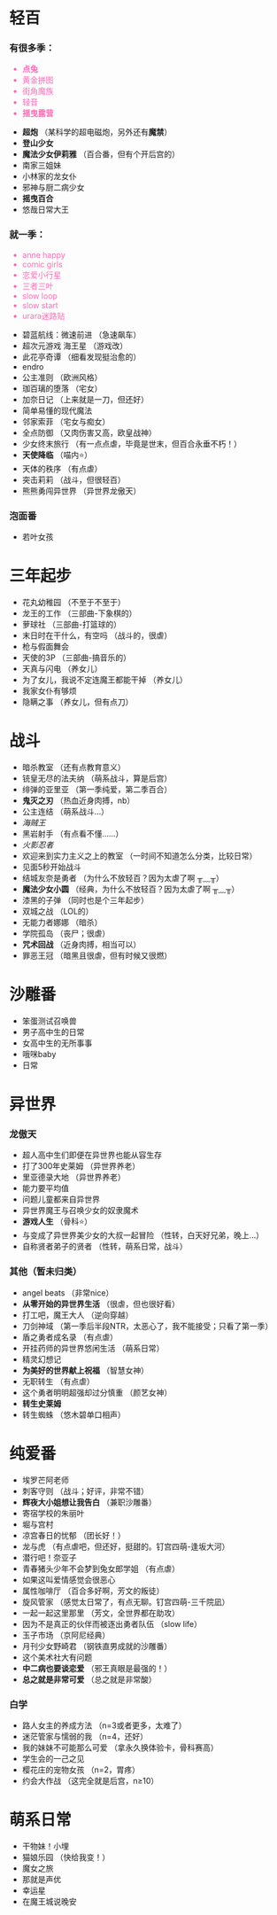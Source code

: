 <!--
记录看过的番
1. 粉色：芳文，芳文无需多言，芳文就是神
2. 大标题按喜好排序
3. list按名字拼音排序
4. 这里的分类只按我本人的印象来，取其最深刻or明显的特征
-->

# 轻百

### 有很多季：

<!--芳文-->
<font color=#ff69b4> 

- **点兔**
- 黄金拼图
- 街角魔族
- 轻音
- **摇曳露营**

</font>

- **超炮**    （某科学的超电磁炮，另外还有**魔禁**）
- **登山少女**
- **魔法少女伊莉雅**  （百合番，但有个开后宫的）
- 南家三姐妹
- 小林家的龙女仆
- 邪神与厨二病少女
- **摇曳百合**
- 悠哉日常大王

### 就一季：

<font color=#ff69b4> 

- anne happy
- comic girls
- 恋爱小行星
- 三者三叶
- slow loop
- slow start
- urara迷路贴

</font>

- 碧蓝航线：微速前进    （急速飙车）
- 超次元游戏 海王星   （游戏改）
- 此花亭奇谭        （细看发现挺治愈的）
- endro
- 公主准则          （欧洲风格）
- 珈百璃的堕落      （宅女）
- 加奈日记          （上来就是一刀，但还好）
- 简单易懂的现代魔法
- 邻家索菲          （宅女与痴女）
- 全点防御          （又肉伤害又高，欧皇战神）
- 少女终末旅行      （有一点点虐，毕竟是世末，但百合永垂不朽！）
- **天使降临**            （喵内⭐）
- 天体的秩序        （有点虐）
- 突击莉莉          （战斗，但很轻百）
- 熊熊勇闯异世界    （异世界龙傲天）

### 泡面番

- 若叶女孩


# 三年起步

- 花丸幼稚园    （不至于不至于）
- 龙王的工作    （三部曲-下象棋的）
- 萝球社        （三部曲-打篮球的）
- 末日时在干什么，有空吗    （战斗的，很虐）
- 枪与假面舞会
- 天使的3P      （三部曲-搞音乐的）
- 天真与闪电    （养女儿）
- 为了女儿，我说不定连魔王都能干掉  （养女儿）
- 我家女仆有够烦
- 隐瞒之事      （养女儿，但有点刀）


# 战斗
<!--这种的异世界也挺多；画风太古老或者太长，像火影海贼那种的，就算了-->
<!--另外好像各种暗黑虐心的也都可以丢到这里……-->

- 暗杀教室          （还有点教育意义）
- 铳皇无尽的法夫纳  （萌系战斗，算是后宫）
- 绯弹的亚里亚      （第一季纯爱，第二季百合）
- **鬼灭之刃**      （热血近身肉搏，nb）
- 公主连结          （萌系战斗…）
- *海贼王*
- 黑岩射手  （有点看不懂……）
- *火影忍者*
- 欢迎来到实力主义之上的教室    （一时间不知道怎么分类，比较日常）
- 见面5秒开始战斗
- 结城友奈是勇者    （为什么不放轻百？因为太虐了啊 ╥﹏╥）
- **魔法少女小圆**  （经典，为什么不放轻百？因为太虐了啊 ╥﹏╥）
- 漆黑的子弹    （同时也是个三年起步）
- 双城之战      （LOL的）
- 无能力者娜娜  （暗杀）
- 学院孤岛      （丧尸；很虐）
- **咒术回战**      （近身肉搏，相当可以）
- 罪恶王冠      （暗黑且很虐，但有时候又很燃）


# 沙雕番
<!--太杂了，不好分类-->

- 笨蛋测试召唤兽
- 男子高中生的日常
- 女高中生的无所事事
- 哦咪baby
- 日常


# 异世界

<!--十个异世界，九个龙傲天-->
### 龙傲天

- 超人高中生们即便在异世界也能从容生存
- 打了300年史莱姆   （异世界养老）
- 里亚德录大地      （异世界养老）
- 能力要平均值
- 问题儿童都来自异世界
- 异世界魔王与召唤少女的奴隶魔术
- **游戏人生**    （骨科⭐）
- 与变成了异世界美少女的大叔一起冒险    （性转，白天好兄弟，晚上…）
- 自称贤者弟子的贤者    （性转，萌系日常，战斗）

### 其他（暂未归类）

- angel beats   （非常nice）
- **从零开始的异世界生活**    （很虐，但也很好看）
- 打工吧，魔王大人      （逆向穿越）
- 刀剑神域  （第一季后半段NTR，太恶心了，我不能接受；只看了第一季）
- 盾之勇者成名录          （有点虐）
- 开挂药师的异世界悠闲生活 （萌系日常）
- 精灵幻想记
- **为美好的世界献上祝福**    （智慧女神）
- 无职转生  （有点虐）
- 这个勇者明明超强却过分慎重  （颜艺女神）
- **转生史莱姆**
- 转生蜘蛛  （悠木碧单口相声）


# 纯爱番

- 埃罗芒阿老师
- 刺客守则  （战斗；好评，非常不错）
- **辉夜大小姐想让我告白**  （兼职沙雕番）
- 寄宿学校的朱丽叶
- 堀与宫村
- 凉宫春日的忧郁    （团长好！）
- 龙与虎    （有点虐吧，但还好，挺甜的。钉宫四萌-逢坂大河）
- 潜行吧！奈亚子
- 青春猪头少年不会梦到兔女郎学姐    （有点虐）
- 如果这叫爱情感觉会很恶心
- 属性咖啡厅            （百合多好啊，芳文的叛徒）
- 旋风管家  （感觉太日常了，有点无聊。钉宫四萌-三千院凪）
- 一起一起这里那里      （芳文，全世界都在助攻）
- 因为不是真正的伙伴而被逐出勇者队伍    （slow life）
- 玉子市场              （京阿尼经典）
- 月刊少女野崎君        （钢铁直男成就的沙雕番）
- 这个美术社大有问题
- **中二病也要谈恋爱**      （邪王真眼是最强的！）
- **总之就是非常可爱**  （总之就是非常酸）

<!--脚踏n条船(n>1)，令人胃疼-->
### 白学

- 路人女主的养成方法    （n=3或者更多，太难了）
- 迷茫管家与懦弱的我    （n=4，还好）
- 我的妹妹不可能那么可爱    （拿永久换体验卡，骨科赛高）
- 学生会的一己之见
- 樱花庄的宠物女孩      （n=2，胃疼）
- 约会大作战            （这完全就是后宫，n≥10）


# 萌系日常
<!--应该叫“其他”；暂时没有细分，都很不错-->

- 干物妹！小埋
- 猫娘乐园  （快给我变！）
- 魔女之旅
- 那就是声优
- 幸运星
- 在魔王城说晚安
